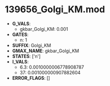 # 139656_Golgi_KM.mod

- **G_VALS**:
  - gkbar_Golgi_KM: 0.001
- **GATES**:
  - n: 1
- **SUFFIX**: Golgi_KM
- **GMAX_NAME**: gkbar_Golgi_KM
- **STATES**: ['n']
- **I_VALS**:
  - 6.3: 0.0010000006778908787
  - 37: 0.001000000907882604
- **ERROR_FLAGS**: []
